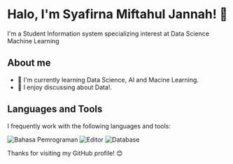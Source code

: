# Halo, I'm Syafirna Miftahul Jannah! 👋

I'm a Student Information system specializing interest at Data Science Machine Learning

## About me


- 🌱 I'm currently learning Data Science, AI and Macine Learning.
- 💬 I enjoy discussing about Data!.


## Languages and Tools

I frequently work with the following languages and tools:

![Bahasa Pemrograman](https://img.shields.io/badge/Python-blue?style=flat-square&logo=python&logoColor=white)
![Editor](https://img.shields.io/badge/Visual%20Studio%20Code-blue?style=flat-square&logo=visual-studio-code&logoColor=white)
![Database](https://img.shields.io/badge/MySQL-blue?style=flat-square&logo=mysql&logoColor=white)

Thanks for visiting my GitHub profile! 😊

